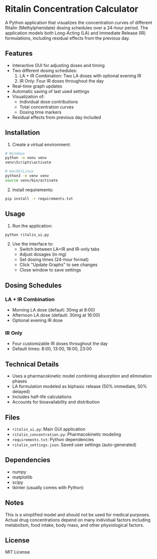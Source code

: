 # Ritalin Concentration Calculator

A Python application that visualizes the concentration curves of different Ritalin (Methylphenidate) dosing schedules over a 24-hour period. The application models both Long-Acting (LA) and Immediate Release (IR) formulations, including residual effects from the previous day.

## Features

- Interactive GUI for adjusting doses and timing
- Two different dosing schedules:
  1. LA + IR Combination: Two LA doses with optional evening IR
  2. IR Only: Four IR doses throughout the day
- Real-time graph updates
- Automatic saving of last used settings
- Visualization of:
  - Individual dose contributions
  - Total concentration curves
  - Dosing time markers
- Residual effects from previous day included

## Installation

1. Create a virtual environment: 

```bash
# Windows
python -m venv venv
venv\Scripts\activate

# macOS/Linux
python3 -m venv venv
source venv/bin/activate
```

2. Install requirements:

```bash
pip install -r requirements.txt
```

## Usage

1. Run the application:

```bash
python ritalin_ui.py
```

2. Use the interface to:
   - Switch between LA+IR and IR-only tabs
   - Adjust dosages (in mg)
   - Set dosing times (24-hour format)
   - Click "Update Graphs" to see changes
   - Close window to save settings

## Dosing Schedules

### LA + IR Combination
- Morning LA dose (default: 30mg at 8:00)
- Afternoon LA dose (default: 30mg at 16:00)
- Optional evening IR dose

### IR Only
- Four customizable IR doses throughout the day
- Default times: 8:00, 13:00, 18:00, 23:00

## Technical Details

- Uses a pharmacokinetic model combining absorption and elimination phases
- LA formulation modeled as biphasic release (50% immediate, 50% delayed)
- Includes half-life calculations
- Accounts for bioavailability and distribution

## Files

- `ritalin_ui.py`: Main GUI application
- `ritalin_concentration.py`: Pharmacokinetic modeling
- `requirements.txt`: Python dependencies
- `ritalin_settings.json`: Saved user settings (auto-generated)

## Dependencies

- numpy
- matplotlib
- scipy
- tkinter (usually comes with Python)

## Notes

This is a simplified model and should not be used for medical purposes. Actual drug concentrations depend on many individual factors including metabolism, food intake, body mass, and other physiological factors.

## License

MIT License